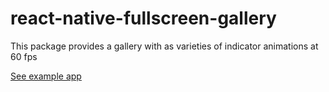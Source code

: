 # react-native-fullscreen-gallery

This package provides a gallery with as varieties of indicator animations at 60 fps

[See example app](https://github.com/vandetho/react-native-fullscreen-gallery-example)

